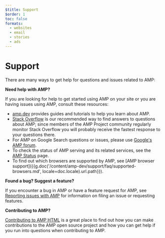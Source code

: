 ```yaml
---
$title: Support
$order: 1
toc: false
formats:
  - websites
  - email
  - stories
  - ads
---
```


# Support

There are many ways to get help for questions and issues related to AMP:

**Need help with AMP?**

If you are looking for help to get started using AMP on your site or you are having issues using AMP, consult these resources:

*   [amp.dev](https://amp.dev/) provides guides and tutorials to help you learn about AMP.
*   [Stack Overflow](http://stackoverflow.com/questions/tagged/amp-html) is our recommended way to find answers to questions about AMP; since members of the AMP Project community regularly monitor Stack Overflow you will probably receive the fastest response to your questions there.
*   For AMP on Google Search questions or issues, please use [Google's AMP forum](https://goo.gl/utQ1KZ).
*   To check the status of AMP serving and its related services, see the [AMP Status](https://status.ampproject.org/) page.
*   To find out which browsers are supported by AMP, see [AMP browser support]({{g.doc('/content/amp-dev/support/faq/supported-browsers.md', locale=doc.locale).url.path}}).

**Found a bug? Suggest a feature?**

If you encounter a bug in AMP or have a feature request for AMP, see [Reporting issues with AMP](https://github.com/ampproject/amphtml/blob/master/CONTRIBUTING.md#reporting-issues-with-amp) for information on filing an issue or requesting features.

**Contributing to AMP?**

[Contributing to AMP HTML](https://github.com/ampproject/amphtml/blob/master/CONTRIBUTING.md#ongoing-participation) is a great place to find out how you can make contributions to the AMP open source project and how you can get help if you run into questions when contributing to AMP.
